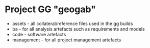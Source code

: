 # Project GG "geogab"

- assets - all collateral/reference files used in the gg builds
- ba - for all analysis artefacts such as requirements and models
- code - software artefacts
- management - for all project management artefacts

